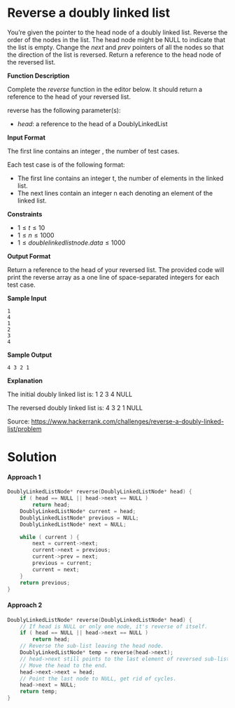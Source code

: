 # Reverse a doubly linked list

You’re given the pointer to the head node of a doubly linked list. Reverse the order of the nodes in the list. The head node might be NULL to indicate that the list is empty. Change the *next* and *prev* pointers of all the nodes so that the direction of the list is reversed. Return a reference to the head node of the reversed list.

**Function Description**

Complete the *reverse* function in the editor below. It should return a reference to the head of your reversed list.

reverse has the following parameter(s):

- *head*: a reference to the head of a DoublyLinkedList

**Input Format**

The first line contains an integer , the number of test cases.

Each test case is of the following format:

- The first line contains an integer t, the number of elements in the linked list.
- The next lines contain an integer n each denoting an element of the linked list.

**Constraints**

- $1 \leq t \leq 10$
- $1 \leq n \leq 1000$
- $1 \leq doublelinkedlistnode.data \leq 1000$

**Output Format**

Return a reference to the head of your reversed list. The provided code will print the reverse array as a one line of space-separated integers for each test case.

**Sample Input**

```
1
4
1
2
3
4
```

**Sample Output**

```
4 3 2 1 
```

**Explanation**

The initial doubly linked list is: 1 2 3 4 NULL

The reversed doubly linked list is: 4 3 2 1 NULL

Source: https://www.hackerrank.com/challenges/reverse-a-doubly-linked-list/problem



# Solution

#### Approach 1

```c++
DoublyLinkedListNode* reverse(DoublyLinkedListNode* head) {
    if ( head == NULL || head->next == NULL )
        return head;
    DoublyLinkedListNode* current = head;
    DoublyLinkedListNode* previous = NULL;
    DoublyLinkedListNode* next = NULL;

    while ( current ) {
        next = current->next;
        current->next = previous;
        current->prev = next;
        previous = current;
        current = next;
    }
    return previous;
}
```

#### Approach 2

```c++
DoublyLinkedListNode* reverse(DoublyLinkedListNode* head) {
    // If head is NULL or only one node, it's reverse of itself.
    if ( head == NULL || head->next == NULL )
        return head;
    // Reverse the sub-list leaving the head node.
    DoublyLinkedListNode* temp = reverse(head->next);
    // head->next still points to the last element of reversed sub-list.
    // Move the head to the end.
    head->next->next = head;
    // Point the last node to NULL, get rid of cycles.
    head->next = NULL;
    return temp;
}
```

